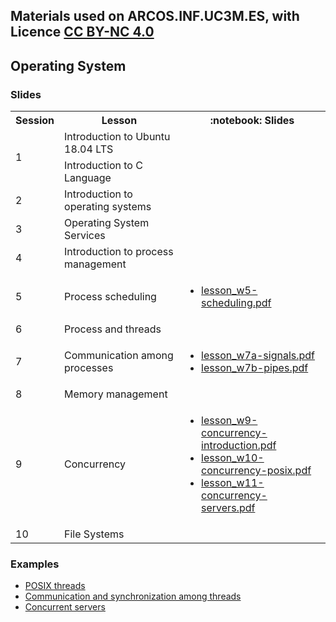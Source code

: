 ## Materials used on ARCOS.INF.UC3M.ES, with Licence [CC BY-NC 4.0](http://creativecommons.org/licenses/by-nc/4.0/) 

## Operating System

### Slides

<html>
 <small>
 <table>
  <tr><th>Session</th><th>Lesson</th><th>:notebook: Slides</th></tr>
  <tr><td rowspan="2">1</td>
      <td>Introduction to Ubuntu 18.04 LTS</td>
      <td><ul>
      </ul></td>
  </tr>
  <tr><td>Introduction to C Language</td>
      <td><ul>
      </ul></td>
  </tr>
  <tr><td>2</td>
      <td>Introduction to operating systems</td>
      <td><ul>
      </ul></td>
  </tr>
  <tr><td>3</td>
      <td>Operating System Services</td>
      <td><ul>
      </ul></td>
  </tr>
  <tr><td>4</td>
      <td>Introduction to process management</td>
      <td><ul>
      </ul></td>
  </tr>
  <tr><td>5</td>
      <td>Process scheduling</td>
      <td><ul>
        <li> <a href="https://acaldero.github.io/uc3m_os/slides/lesson_w5-scheduling.pdf">lesson_w5-scheduling.pdf</a> </li>
      </ul></td>
  </tr>
  <tr><td>6</td>
      <td>Process and threads</td>
      <td><ul>
      </ul></td>
  </tr>
  <tr><td>7</td>
      <td>Communication among processes</td>
      <td><ul>
        <li> <a href="https://acaldero.github.io/uc3m_os/slides/lesson_w7a-signals.pdf">lesson_w7a-signals.pdf</a> </li>
        <li> <a href="https://acaldero.github.io/uc3m_os/slides/lesson_w7b-pipes.pdf">lesson_w7b-pipes.pdf</a> </li>
      </ul></td>
  </tr>
  <tr><td>8</td>
      <td>Memory management</td>
      <td><ul>
      </ul></td>
  </tr>
  <tr><td>9</td>
      <td>Concurrency</td>
      <td><ul>
        <li> <a href="https://acaldero.github.io/uc3m_os/slides/lesson_w9-concurrency-introduction.pdf">lesson_w9-concurrency-introduction.pdf</a> </li>
        <li> <a href="https://acaldero.github.io/uc3m_os/slides/lesson_w10-concurrency-posix.pdf">lesson_w10-concurrency-posix.pdf</a> </li>
        <li> <a href="https://acaldero.github.io/uc3m_os/slides/lesson_w11-concurrency-server.pdf">lesson_w11-concurrency-servers.pdf</a> </li>
      </ul></td>
  </tr>
  <tr><td>10</td>
      <td>File Systems</td>
      <td><ul>
      </ul></td>
  </tr>
 </table>
 </small>
</html>


### Examples

 * <a href="https://github.com/acaldero/uc3m_os/blob/main/examples/README.md#posix-threads">POSIX threads</a>
 * <a href="https://github.com/acaldero/uc3m_os/blob/main/examples/README.md#communication-and-synchronization-among-threads">Communication and synchronization among threads</a>
 * <a href="https://github.com/acaldero/uc3m_os/blob/main/examples/README.md#concurrent-servers">Concurrent servers</a>

